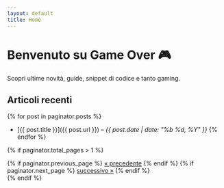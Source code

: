```yaml
---
layout: default
title: Home
---
```


# Benvenuto su Game Over 🎮

Scopri ultime novità, guide, snippet di codice e tanto gaming.

## Articoli recenti
{% for post in paginator.posts %}
- [{{ post.title }}]({{ post.url }}) – *{{ post.date | date: "%b %d, %Y" }}*
{% endfor %}

{% if paginator.total_pages > 1 %}
<div class="pagination">
  {% if paginator.previous_page %}
    <a href="{{ paginator.previous_page_path }}">« precedente</a>
  {% endif %}
  {% if paginator.next_page %}
    <a href="{{ paginator.next_page_path }}">successivo »</a>
  {% endif %}
</div>
{% endif %}
